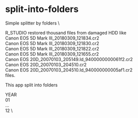 # split-into-folders
Simple splitter by folders \

R_STUDIO restored thousand files from damaged HDD like \
Canon EOS 5D Mark III_20180309_121834.cr2 \
Canon EOS 5D Mark III_20180309_121830.cr2 \
Canon EOS 5D Mark III_20180309_121822.cr2 \
Canon EOS 5D Mark III_20180309_121655.cr2 \
Canon EOS 20D_20070103_205149.Id_9400000000061f2.cr2 \
Canon EOS 20D_20070103_204510.cr2 \
Canon EOS 20D_20070103_204510.Id_940000000005af1.cr2 \
files.

This app split into folders

YEAR \
  01 \
... \
  12 \

